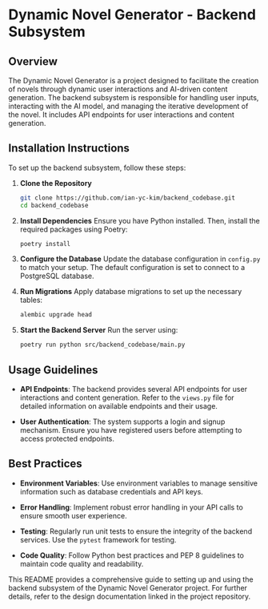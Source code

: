 # Dynamic Novel Generator - Backend Subsystem

## Overview
The Dynamic Novel Generator is a project designed to facilitate the creation of novels through dynamic user interactions and AI-driven content generation. The backend subsystem is responsible for handling user inputs, interacting with the AI model, and managing the iterative development of the novel. It includes API endpoints for user interactions and content generation.

## Installation Instructions

To set up the backend subsystem, follow these steps:

1. **Clone the Repository**
   ```bash
   git clone https://github.com/ian-yc-kim/backend_codebase.git
   cd backend_codebase
   ```

2. **Install Dependencies**
   Ensure you have Python installed. Then, install the required packages using Poetry:
   ```bash
   poetry install
   ```

3. **Configure the Database**
   Update the database configuration in `config.py` to match your setup. The default configuration is set to connect to a PostgreSQL database.

4. **Run Migrations**
   Apply database migrations to set up the necessary tables:
   ```bash
   alembic upgrade head
   ```

5. **Start the Backend Server**
   Run the server using:
   ```bash
   poetry run python src/backend_codebase/main.py
   ```

## Usage Guidelines

- **API Endpoints**: The backend provides several API endpoints for user interactions and content generation. Refer to the `views.py` file for detailed information on available endpoints and their usage.

- **User Authentication**: The system supports a login and signup mechanism. Ensure you have registered users before attempting to access protected endpoints.

## Best Practices

- **Environment Variables**: Use environment variables to manage sensitive information such as database credentials and API keys.

- **Error Handling**: Implement robust error handling in your API calls to ensure smooth user experience.

- **Testing**: Regularly run unit tests to ensure the integrity of the backend services. Use the `pytest` framework for testing.

- **Code Quality**: Follow Python best practices and PEP 8 guidelines to maintain code quality and readability.

This README provides a comprehensive guide to setting up and using the backend subsystem of the Dynamic Novel Generator project. For further details, refer to the design documentation linked in the project repository.